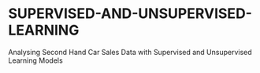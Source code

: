 # SUPERVISED-AND-UNSUPERVISED-LEARNING
Analysing Second Hand Car Sales Data with Supervised and Unsupervised Learning Models
